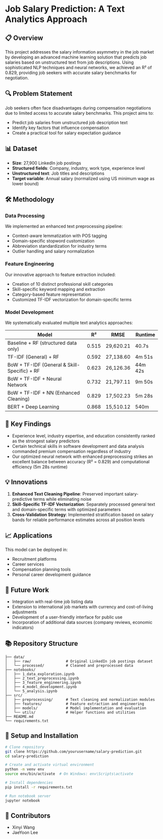 # Job Salary Prediction: A Text Analytics Approach

## 📋 Overview

This project addresses the salary information asymmetry in the job market by developing an advanced machine learning solution that predicts job salaries based on unstructured text from job descriptions. Using sophisticated NLP techniques and neural networks, we achieved an R² of 0.829, providing job seekers with accurate salary benchmarks for negotiation.

## 🔍 Problem Statement

Job seekers often face disadvantages during compensation negotiations due to limited access to accurate salary benchmarks. This project aims to:
- Predict job salaries from unstructured job description text
- Identify key factors that influence compensation
- Create a practical tool for salary expectation guidance

## 📊 Dataset

- **Size**: 27,900 LinkedIn job postings
- **Structured fields**: Company, industry, work type, experience level
- **Unstructured text**: Job titles and descriptions
- **Target variable**: Annual salary (normalized using US minimum wage as lower bound)

## 🛠️ Methodology

### Data Processing

We implemented an enhanced text preprocessing pipeline:
- Context-aware lemmatization with POS tagging
- Domain-specific stopword customization
- Abbreviation standardization for industry terms
- Outlier handling and salary normalization

### Feature Engineering

Our innovative approach to feature extraction included:
- Creation of 10 distinct professional skill categories
- Skill-specific keyword mapping and extraction
- Category-based feature representation
- Customized TF-IDF vectorization for domain-specific terms

### Model Development

We systematically evaluated multiple text analytics approaches:

| **Model** | **R²** | **RMSE** | **Runtime** |
|------------|--------|----------|-------------|
| Baseline + RF (structured data only) | 0.515 | 29,620.21 | 40.7s |
| TF-IDF (General) + RF | 0.592 | 27,138.60 | 4m 51s |
| BoW + TF-IDF (General & Skill-Specific) + RF | 0.623 | 26,126.36 | 44m 42s |
| BoW + TF-IDF + Neural Network | 0.732 | 21,797.11 | 9m 50s |
| BoW + TF-IDF + NN (Enhanced Cleaning) | 0.829 | 17,502.23 | 5m 28s |
| BERT + Deep Learning | 0.868 | 15,510.12 | 540m |

## 🔑 Key Findings

- Experience level, industry expertise, and education consistently ranked as the strongest salary predictors
- Certain technical skills in software development and data analysis commanded premium compensation regardless of industry
- Our optimized neural network with enhanced preprocessing strikes an excellent balance between accuracy (R² = 0.829) and computational efficiency (5m 28s runtime)

## 💡 Innovations

1. **Enhanced Text Cleaning Pipeline**: Preserved important salary-predictive terms while eliminating noise
2. **Skill-Specific TF-IDF Vectorization**: Separately processed general text and domain-specific terms with optimized parameters
3. **Cross-Validation Strategy**: Implemented stratification based on salary bands for reliable performance estimates across all position levels

## 📈 Applications

This model can be deployed in:
- Recruitment platforms
- Career services
- Compensation planning tools
- Personal career development guidance

## 🚀 Future Work

- Integration with real-time job listing data
- Extension to international job markets with currency and cost-of-living adjustments
- Development of a user-friendly interface for public use
- Incorporation of additional data sources (company reviews, economic indicators)

## 📚 Repository Structure

```
├── data/
│   ├── raw/                # Original LinkedIn job postings dataset
│   └── processed/          # Cleaned and preprocessed data
├── notebooks/
│   ├── 1_data_exploration.ipynb
│   ├── 2_text_preprocessing.ipynb
│   ├── 3_feature_engineering.ipynb
│   ├── 4_model_development.ipynb
│   └── 5_analysis.ipynb
├── src/
│   ├── preprocessing/      # Text cleaning and normalization modules
│   ├── features/           # Feature extraction and engineering
│   ├── models/             # Model implementation and evaluation
│   └── utils/              # Helper functions and utilities
├── README.md
└── requirements.txt
```

## 🔧 Setup and Installation

```bash
# Clone repository
git clone https://github.com/yourusername/salary-prediction.git
cd salary-prediction

# Create and activate virtual environment
python -m venv env
source env/bin/activate  # On Windows: env\Scripts\activate

# Install dependencies
pip install -r requirements.txt

# Run notebook server
jupyter notebook
```

## 👥 Contributors

- Xinyi Wang
- JaeYoon Lee
